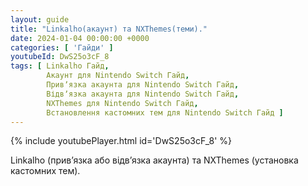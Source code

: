 ```yaml
---
layout: guide
title: "Linkalho(акаунт) та NXThemes(теми)."
date: 2024-01-04 00:00:00 +0000
categories: [ 'Гайди' ]
youtubeId: DwS25o3cF_8
tags: [ Linkalho Гайд,
        Акаунт для Nintendo Switch Гайд,
        Привʼязка акаунта для Nintendo Switch Гайд,
        Відвʼязка акаунта для Nintendo Switch Гайд,
        NXThemes для Nintendo Switch Гайд,
        Встановлення кастомних тем для Nintendo Switch Гайд ]
---
```


{% include youtubePlayer.html id='DwS25o3cF_8' %}

Linkalho (привʼязка або відвʼязка акаунта) та NXThemes (установка кастомних тем).
